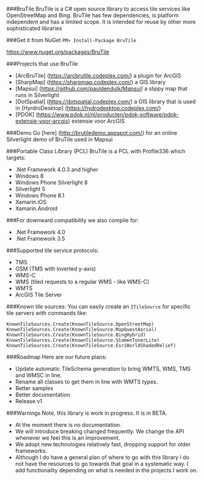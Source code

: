###BruTile
BruTile is a C# open source library to access tile services like OpenStreetMap and Bing. BruTile has few dependencies, is platform independent and has a limited scope. It is intended for reuse by other more sophisticated libraries

###Get it from NuGet 
`
PM> Install-Package BruTile
`

https://www.nuget.org/packages/BruTile


###Projects that use BruTile

* [ArcBruTile] (https://arcbrutile.codeplex.com/) a plugin for ArcGIS
* [SharpMap] (https://sharpmap.codeplex.com/) a GIS library
* [Mapsui] (https://github.com/pauldendulk/Mapsui) a slippy map that runs in Silverlight
* [DotSpatial] (https://dotspatial.codeplex.com/) a GIS library that is used in [HyrdroDesktop] (https://hydrodesktop.codeplex.com/)
* [PDOK] (https://www.pdok.nl/nl/producten/pdok-software/pdok-extensie-voor-arcgis) extensie voor ArcGIS

###Demo
Go [here] (http://brutiledemo.appspot.com/) for an online Silverlight demo of BruTile used in Mapsui

###Portable Class Library (PCL)
BruTile is a PCL with Profile336 which targets:

* .Net Framework 4.0.3 and higher
* Windows 8
* Windows Phone Silverlight 8
* Silverlight 5 
* Windows Phone 8.1
* Xamarin.iOS
* Xamarin.Android

###For downward compatibility we also compile for:
* .Net Framework 4.0
* .Net Framework 3.5

###Supported tile service protocols:
* TMS
* OSM (TMS with inverted y-axis)
* WMS-C
* WMS (tiled requests to a regular WMS - like WMS-C)
* WMTS
* ArcGIS Tile Server

###Known tile sources:
You can easily create an `ITileSource` for specific tile servers with commands like:


    KnownTileSources.Create(KnownTileSource.OpenStreetMap)
    KnownTileSources.Create(KnownTileSource.MapQuestAerial)
    KnownTileSources.Create(KnownTileSource.BingHybrid)
    KnownTileSources.Create(KnownTileSource.StamenTonerLite)
    KnownTileSources.Create(KnownTileSource.EsriWorldShadedRelief)


###Roadmap
Here are our future plans: 

* Update automatic TileSchema generation to bring WMTS, WMS, TMS and WMSC in line.
* Rename all classes to get them in line with WMTS types.
* Better samples
* Better documentation
* Release v1

###Warnings
Note, this library is work in progress. It is in BETA.

* At the moment there is no documentation.
* We will introduce breaking changed frequently. We change the API whenever we feel this is an improvement.
* We adopt new technologies relatively fast, dropping support for older frameworks.
* Although I do have a general plan of where to go with this library I do not have the resources to go towards that goal in a systematic way. I add functionality depending on what is needed in the projects I work on.

